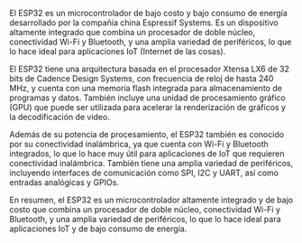 El ESP32 es un microcontrolador de bajo costo y bajo consumo de energía desarrollado por la compañía china Espressif Systems. Es un dispositivo altamente integrado que combina un procesador de doble núcleo, conectividad Wi-Fi y Bluetooth, y una amplia variedad de periféricos, lo que lo hace ideal para aplicaciones IoT (Internet de las cosas).

El ESP32 tiene una arquitectura basada en el procesador Xtensa LX6 de 32 bits de Cadence Design Systems, con frecuencia de reloj de hasta 240 MHz, y cuenta con una memoria flash integrada para almacenamiento de programas y datos. También incluye una unidad de procesamiento gráfico (GPU) que puede ser utilizada para acelerar la renderización de gráficos y la decodificación de video.

Además de su potencia de procesamiento, el ESP32 también es conocido por su conectividad inalámbrica, ya que cuenta con Wi-Fi y Bluetooth integrados, lo que lo hace muy útil para aplicaciones de IoT que requieren conectividad inalámbrica. También tiene una amplia variedad de periféricos, incluyendo interfaces de comunicación como SPI, I2C y UART, así como entradas analógicas y GPIOs.

En resumen, el ESP32 es un microcontrolador altamente integrado y de bajo costo que combina un procesador de doble núcleo, conectividad Wi-Fi y Bluetooth, y una amplia variedad de periféricos, lo que lo hace ideal para aplicaciones IoT y de bajo consumo de energía.
